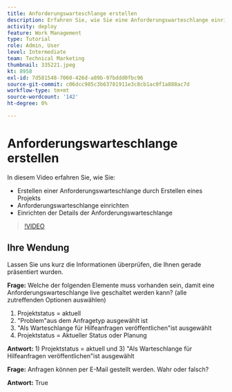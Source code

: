 ```yaml
---
title: Anforderungswarteschlange erstellen
description: Erfahren Sie, wie Sie eine Anforderungswarteschlange einrichten und Warteschlangendetails erstellen in [!DNL  Workfront]. Führen Sie diese Schritte aus, um Ihrem Unternehmen bei der Verwaltung der Arbeitseinnahmen zu helfen.
activity: deploy
feature: Work Management
type: Tutorial
role: Admin, User
level: Intermediate
team: Technical Marketing
thumbnail: 335221.jpeg
kt: 8958
exl-id: 7d581548-7060-426d-a89b-97bddd0fbc96
source-git-commit: c06dcc985c3b63781911e3c8cb1ac0f1a888ac7d
workflow-type: tm+mt
source-wordcount: '142'
ht-degree: 0%

---
```


# Anforderungswarteschlange erstellen

In diesem Video erfahren Sie, wie Sie:

* Erstellen einer Anforderungswarteschlange durch Erstellen eines Projekts
* Anforderungswarteschlange einrichten
* Einrichten der Details der Anforderungswarteschlange

>[!VIDEO](https://video.tv.adobe.com/v/335221/?quality=12)

## Ihre Wendung

Lassen Sie uns kurz die Informationen überprüfen, die Ihnen gerade präsentiert wurden.

**Frage:** Welche der folgenden Elemente muss vorhanden sein, damit eine Anforderungswarteschlange live geschaltet werden kann? (alle zutreffenden Optionen auswählen)

1. Projektstatus = aktuell
1. &quot;Problem&quot;aus dem Anfragetyp ausgewählt ist
1. &quot;Als Warteschlange für Hilfeanfragen veröffentlichen&quot;ist ausgewählt
1. Projektstatus = Aktueller Status oder Planung

**Antwort:** 1) Projektstatus = aktuell und 3) &quot;Als Warteschlange für Hilfeanfragen veröffentlichen&quot;ist ausgewählt

**Frage:** Anfragen können per E-Mail gestellt werden. Wahr oder falsch?

**Antwort:** True

